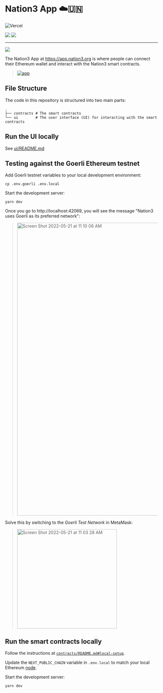 # Nation3 App ☁️🇺🇳

![Vercel](https://vercelbadge.vercel.app/api/nation3/app)

<a href="https://github.com/nation3/app/graphs/contributors" alt="Contributors">
  <img src="https://img.shields.io/github/contributors/nation3/app" /></a>
<a href="https://github.com/nation3/app/pulse" alt="Activity">
  <img src="https://img.shields.io/github/commit-activity/m/nation3/app" /></a>

---

[![](/ui/public/logo.svg)](https://app.nation3.org)

The Nation3 App at https://app.nation3.org is where people can connect their Ethereum wallet and interact with the Nation3 smart contracts.

> [![app](https://user-images.githubusercontent.com/95955389/169034356-f1fdb540-d65b-4c1b-bd4d-21c76f7f8af3.png)](https://app.nation3.org)

## File Structure

The code in this repository is structured into two main parts:

```
.
├── contracts # The smart contracts
└── ui        # The user interface (UI) for interacting with the smart contracts
```

## Run the UI locally

See [ui/README.md](ui/README.md)

## Testing against the Goerli Ethereum testnet

Add Goerli testnet variables to your local development environment:
```
cp .env.goerli .env.local
```

Start the development server:
```
yarn dev
```

Once you go to http://localhost:42069, you will see the message "Nation3 uses Goerli as its preferred network":

> <img width="966" alt="Screen Shot 2022-05-21 at 11 10 06 AM" src="https://user-images.githubusercontent.com/95955389/169633157-50b239e4-9b4f-484d-a62e-8c3b6627dc29.png">

Solve this by switching to the _Goerli Test Network_ in MetaMask:

> <img width="328" alt="Screen Shot 2022-05-21 at 11 03 28 AM" src="https://user-images.githubusercontent.com/95955389/169633167-3570d17b-e7a9-4726-a377-e4a4ce455f5e.png">


## Run the smart contracts locally

Follow the instructions at [`contracts/README.md#local-setup`](https://github.com/nation3/app/blob/main/contracts/README.md#local-setup).

Update the `NEXT_PUBLIC_CHAIN` variable in `.env.local` to match your local Ethereum [node](https://github.com/nation3/app/blob/main/contracts/README.md#running-a-node).

Start the development server:
```
yarn dev
```
